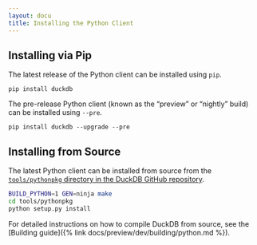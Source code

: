 ```yaml
---
layout: docu
title: Installing the Python Client
---
```


## Installing via Pip

The latest release of the Python client can be installed using `pip`.

```batch
pip install duckdb
```

The pre-release Python client (known as the “preview” or “nightly” build) can be installed using `--pre`.

```batch
pip install duckdb --upgrade --pre
```

## Installing from Source

The latest Python client can be installed from source from the [`tools/pythonpkg` directory in the DuckDB GitHub repository](https://github.com/duckdb/duckdb/tree/main/tools/pythonpkg).

```bash
BUILD_PYTHON=1 GEN=ninja make
cd tools/pythonpkg
python setup.py install
```

For detailed instructions on how to compile DuckDB from source, see the [Building guide]({% link docs/preview/dev/building/python.md %}).
